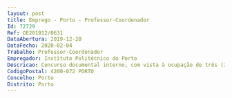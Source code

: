 ```yaml
--- 
layout: post
title: Emprego - Porto - Professor-Coordenador
Id: 72729
Ref: OE201912/0631
DataAbertura: 2019-12-20
DataFecho: 2020-02-04
Trabalho: Professor-Coordenador
Empregador: Instituto Politécnico do Porto
Descricao: Concurso documental interno, com vista à ocupação de três (3) postos de trabalho, na categoria de professor coordenador, área disciplinar de Física, na modalidade de contrato de trabalho em funções públicas por tempo indeterminado, nos termos do artigo 76.º do Decreto Lei n.º 84 2019 de 28 de junho.Ao professor coordenador competem as funções constantes no n.º 5 do artigo 3.º do Dec lei nº185 81, de 1 de julho, alterado pelo decreto  Lei nº207 2009, de 31 de agosto e pela Lei nº7 2010 de 13 de maio (ECPDESP).
CodigoPostal: 4200-072 PORTO
Concelho: Porto
Distrito: Porto
--- 
```

